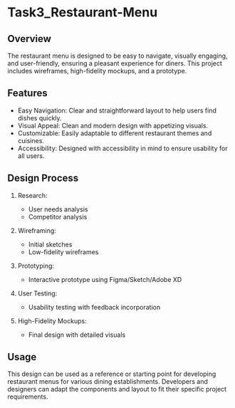 # Task3_Restaurant-Menu
Overview
--------
The restaurant menu is designed to be easy to navigate, visually engaging, and user-friendly, ensuring a pleasant experience for diners. This project includes wireframes, high-fidelity mockups, and a prototype.

Features
--------
- Easy Navigation: Clear and straightforward layout to help users find dishes quickly.
- Visual Appeal: Clean and modern design with appetizing visuals.
- Customizable: Easily adaptable to different restaurant themes and cuisines.
- Accessibility: Designed with accessibility in mind to ensure usability for all users.

Design Process
--------------
1. Research:
   - User needs analysis
   - Competitor analysis

2. Wireframing:
   - Initial sketches
   - Low-fidelity wireframes

3. Prototyping:
   - Interactive prototype using Figma/Sketch/Adobe XD

4. User Testing:
   - Usability testing with feedback incorporation

5. High-Fidelity Mockups:
   - Final design with detailed visuals

Usage
-----
This design can be used as a reference or starting point for developing restaurant menus for various dining establishments. Developers and designers can adapt the components and layout to fit their specific project requirements.

